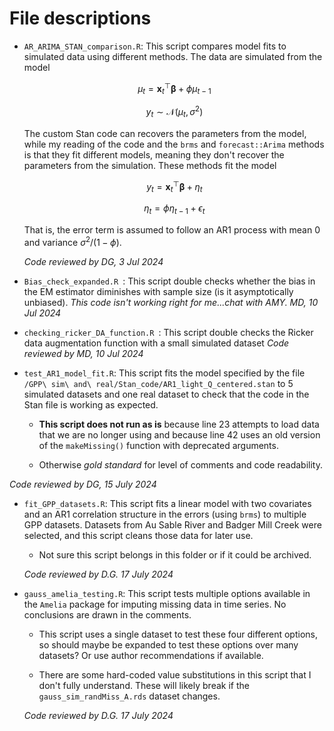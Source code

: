 # File descriptions

* `AR_ARIMA_STAN_comparison.R`: This script compares model fits to simulated data using different methods. The data are simulated from the model

  $$\mu_t = \boldsymbol x_t^\top \boldsymbol \beta + \phi \mu_{t-1}$$

  $$y_t \sim \mathcal{N}(\mu_t, \sigma^2)$$

  The custom Stan code can recovers the parameters from the model, while my reading of the code and the `brms` and `forecast::Arima` methods is that they fit different models, meaning they don't recover the parameters from the simulation. These methods fit the model

  $$y_t = \boldsymbol x_t^\top \boldsymbol \beta + \eta_{t}$$

  $$\eta_t = \phi \eta_{t-1} + \epsilon_t$$

  That is, the error term is assumed to follow an AR1 process with mean 0 and variance $\sigma^2 / (1 - \phi)$.

  *Code reviewed by DG, 3 Jul 2024*


* `Bias_check_expanded.R `: This script double checks whether the bias in the EM estimator diminishes with sample size (is it asymptotically unbiased). 
*This code isn't working right for me...chat with AMY. MD, 10 Jul 2024*

* `checking_ricker_DA_function.R `: This script double checks the Ricker data augmentation function with a small simulated dataset
  *Code reviewed by MD, 10 Jul 2024*
  
* `test_AR1_model_fit.R`: This script fits the model specified by the file `/GPP\ sim\ and\ real/Stan_code/AR1_light_Q_centered.stan` to 5 simulated datasets and one real dataset to check that the code in the Stan file is working as expected.

  - **This script does not run as is** because line 23 attempts to load data that we are no longer using and because line 42 uses an old version of the `makeMissing()` function with deprecated arguments.
  
  - Otherwise *gold standard* for level of comments and code readability.
  
*Code reviewed by DG, 15 July 2024*

* `fit_GPP_datasets.R`: This script fits a linear model with two covariates and an AR1 correlation structure in the errors (using `brms`) to multiple GPP datasets. Datasets from Au Sable River and Badger Mill Creek were selected, and this script cleans those data for later use.

  - Not sure this script belongs in this folder or if it could be archived.
  
  *Code reviewed by D.G. 17 July 2024*
  
* `gauss_amelia_testing.R`: This script tests multiple options available in the `Amelia` package for imputing missing data in time series. No conclusions are drawn in the comments.

  - This script uses a single dataset to test these four different options, so should maybe be expanded to test these options over many datasets? Or use author recommendations if available.
  
  - There are some hard-coded value substitutions in this script that I don't fully understand. These will likely break if the `gauss_sim_randMiss_A.rds` dataset changes.
  
  *Code reviewed by D.G. 17 July 2024*
  

  

